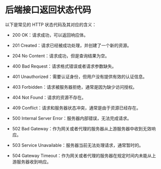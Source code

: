 # 后端接口返回状态代码

以下是常见的 HTTP 状态代码及其对应的含义：

- 200 OK：请求成功，可以返回响应体。
- 201 Created：请求已经被成功处理，并创建了一个新的资源。
- 204 No Content：请求成功，但是查询结果为空。

- 400 Bad Request：请求格式错误或者请求参数缺失。
- 401 Unauthorized：需要认证身份，但用户没有提供有效的认证信息。
- 403 Forbidden：请求被服务器拒绝，通常是因为缺少访问授权。

- 404 Not Found：请求的资源不存在。
- 409 Conflict：请求和服务器状态冲突，通常是由于资源已经存在。
- 500 Internal Server Error：服务器内部错误，无法完成请求。
- 502 Bad Gateway：作为网关或者代理的服务器从上游服务器中收到无效响应。
- 503 Service Unavailable：服务器当前无法处理请求，通常暂时的。
- 504 Gateway Timeout：作为网关或者代理的服务器在规定时间内未能从上游服务器收到响应。
